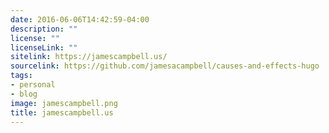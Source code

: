 ```yaml
---
date: 2016-06-06T14:42:59-04:00
description: ""
license: ""
licenseLink: ""
sitelink: https://jamescampbell.us/
sourcelink: https://github.com/jamesacampbell/causes-and-effects-hugo
tags:
- personal
- blog
image: jamescampbell.png
title: jamescampbell.us
---
```



